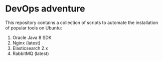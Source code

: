 # DevOps adventure

This repository contains a collection of scripts to automate the installation of popular tools on Ubuntu:

1. Oracle Java 8 SDK
2. Nginx (latest)
3. Elasticsearch 2.x
4. RabbitMQ (latest)
